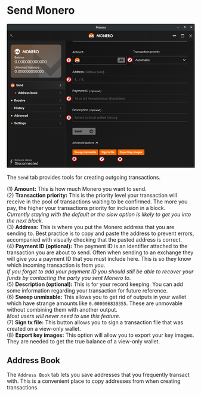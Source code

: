 # Send Monero
![send](media/black_send.png)

The `Send` tab provides tools for creating outgoing transactions.

(1) **Amount:** This is how much Monero you want to send.    
(2) **Transaction priority:** This is the priority level your transaction will receive in the pool of transactions waiting to be confirmed. The more you pay, the higher your transactions priority for inclusion in a block.    
*Currently staying with the default or the slow option is likely to get you into the next block.*    
(3) **Address:** This is where you put the Monero address that you are sending to. Best practice is to copy and paste the address to prevent errors, accompanied with visually checking that the pasted address is correct.    
(4) **Payment ID (optional):** The payment ID is an identifier attached to the transaction you are about to send. Often when sending to an exchange they will give you a payment ID that you must include here. This is so they know which incoming transaction is from you.    
*If you forget to add your payment ID you should still be able to recover your funds by contacting the party you sent Monero to.*    
(5) **Description (optional):** This is for your record keeping. You can add some information regarding your transaction for future reference.       
(6) **Sweep unmixable:** This allows you to get rid of outputs in your wallet which have strange amounts like `0.000006839355`. These are unmovable without combining them with another output.    
*Most users will never need to use this feature.*    
(7) **Sign tx file:** This button allows you to sign a transaction file that was created on a view-only wallet.    
(8) **Export key images:** This option will allow you to export your key images. They are needed to get the true balance of a view-only wallet.

## Address Book
The `Address Book` tab lets you save addresses that you frequently transact with. This is a convenient place to copy addresses from when creating transactions.
